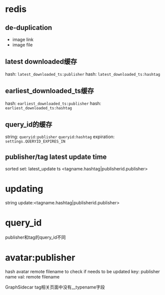 # redis

## de-duplication
* image link
* image file

## latest downloaded缓存
hash: `latest_downloaded_ts:publisher`
hash: `latest_downloaded_ts:hashtag`


## earliest_downloaded_ts缓存
hash: `earliest_downloaded_ts:publisher`
hash: `earliest_downloaded_ts:hashtag`

## query_id的缓存
string:
    `queryid:publisher`
    `queryid:hashtag`
expiration:
    `settings.QUERYID_EXPIRES_IN`

## publisher/tag latest update time
sorted set: latest_update ts <tagname.hashtag|publisherid.publisher>
    
# updating
string update:<tagname.hashtag|publisherid.publisher>

# query_id
publisher和tag的query_id不同

# avatar:publisher
hash
avatar remote filename to check if needs to be updated
key: publisher name
val: remote filename



GraphSidecar
tag相关页面中没有__typename字段